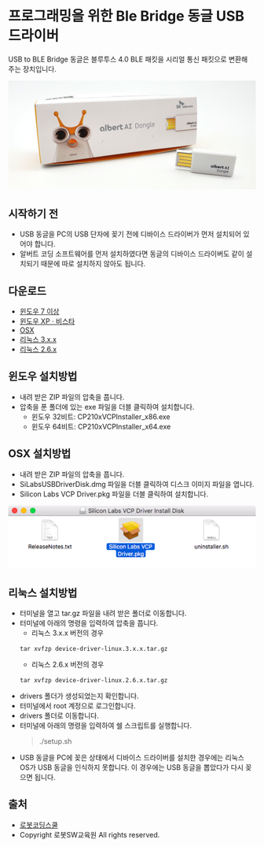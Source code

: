 # 프로그래밍을 위한 Ble Bridge 동글 USB 드라이버

USB to BLE Bridge 동글은 블루투스 4.0 BLE 패킷을 시리얼 통신 패킷으로 변환해 주는 장치입니다.


![albert AI Dongle](./images/albert01.png)



시작하기 전 
--
- USB 동글을 PC의 USB 단자에 꽂기 전에 디바이스 드라이버가 먼저 설치되어 있어야 합니다.
- 알버트 코딩 소프트웨어를 먼저 설치하였다면 동글의 디바이스 드라이버도 같이 설치되기 때문에 따로 설치하지 않아도 됩니다.


다운로드
--
- [윈도우 7 이상](./CP210x_Windows_Drivers.zip)
- [윈도우 XP · 비스타](./CP210x_VCP_Windows.zip)
- [OSX](./Mac_OSX_VCP_Driver.zip)
- [리눅스 3.x.x](./device-driver-linux.2.6.x.tar.gz)
- [리눅스 2.6.x](./device-driver-linux.3.x.x.tar.gz)


윈도우 설치방법
--
- 내려 받은 ZIP 파일의 압축을 풉니다.
- 압축을 푼 폴더에 있는 exe 파일을 더블 클릭하여 설치합니다.
  - 윈도우 32비트: CP210xVCPInstaller_x86.exe
  - 윈도우 64비트: CP210xVCPInstaller_x64.exe

OSX 설치방법
--
- 내려 받은 ZIP 파일의 압축을 풉니다.
- SiLabsUSBDriverDisk.dmg 파일을 더블 클릭하여 디스크 이미지 파일을 엽니다.
- Silicon Labs VCP Driver.pkg 파일을 더블 클릭하여 설치합니다.

![OSX](./images/albert02.png)


리눅스 설치방법
--
- 터미널을 열고 tar.gz 파일을 내려 받은 폴더로 이동합니다.
- 터미널에 아래의 명령을 입력하여 압축을 풉니다.
  + 리눅스 3.x.x 버전의 경우
  ```
  tar xvfzp device-driver-linux.3.x.x.tar.gz
  ```
  + 리눅스 2.6.x 버전의 경우
  ```
  tar xvfzp device-driver-linux.2.6.x.tar.gz
  ```
- drivers 폴더가 생성되었는지 확인합니다.
- 터미널에서 root 계정으로 로그인합니다.
- drivers 폴더로 이동합니다.
- 터미널에 아래의 명령을 입력하여 쉘 스크립트를 실행합니다.
  > ./setup.sh
- USB 동글을 PC에 꽂은 상태에서 디바이스 드라이버를 설치한 경우에는 리눅스 OS가 USB 동글을 인식하지 못합니다. 이 경우에는 USB 동글을 뽑았다가 다시 꽂으면 됩니다.


출처
--
- [로봇코딩스쿨](http://robotcoding.school/albert/ko/download/driver.jsp)
- Copyright 로봇SW교육원 All rights reserved.
